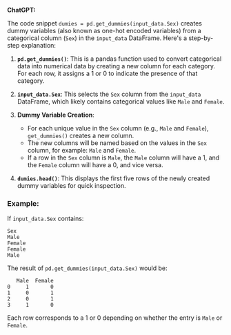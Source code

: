 **ChatGPT:**

The code snippet `dumies = pd.get_dummies(input_data.Sex)` creates dummy variables (also known as one-hot encoded variables) from a categorical column (`Sex`) in the `input_data` DataFrame. Here's a step-by-step explanation:

1. **`pd.get_dummies()`**: This is a pandas function used to convert categorical data into numerical data by creating a new column for each category. For each row, it assigns a 1 or 0 to indicate the presence of that category.
    
2. **`input_data.Sex`**: This selects the `Sex` column from the `input_data` DataFrame, which likely contains categorical values like `Male` and `Female`.
    
3. **Dummy Variable Creation**:
    
    * For each unique value in the `Sex` column (e.g., `Male` and `Female`), `get_dummies()` creates a new column.
    * The new columns will be named based on the values in the `Sex` column, for example: `Male` and `Female`.
    * If a row in the `Sex` column is `Male`, the `Male` column will have a 1, and the `Female` column will have a 0, and vice versa.
4. **`dumies.head()`**: This displays the first five rows of the newly created dummy variables for quick inspection.
    

### Example:

If `input_data.Sex` contains:

```
Sex
Male
Female
Female
Male
```

The result of `pd.get_dummies(input_data.Sex)` would be:

```
   Male  Female
0     1       0
1     0       1
2     0       1
3     1       0
```

Each row corresponds to a 1 or 0 depending on whether the entry is `Male` or `Female`.